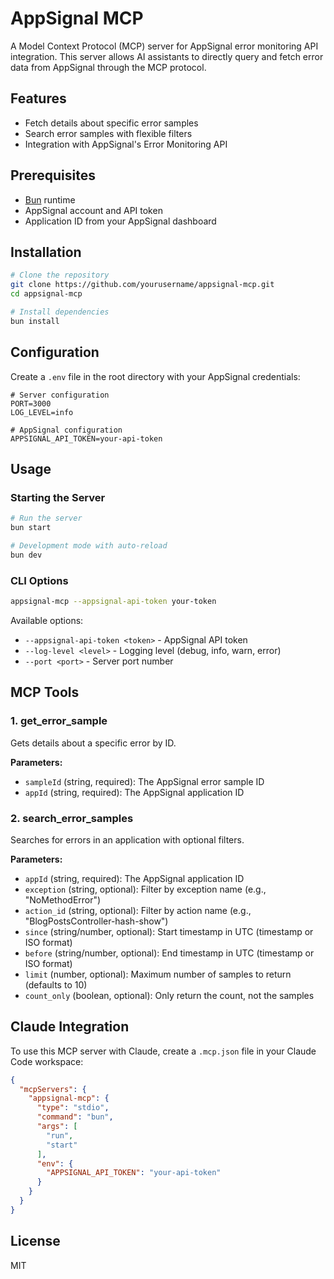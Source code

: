 # AppSignal MCP

A Model Context Protocol (MCP) server for AppSignal error monitoring API integration. This server allows AI assistants to directly query and fetch error data from AppSignal through the MCP protocol.

## Features

- Fetch details about specific error samples
- Search error samples with flexible filters
- Integration with AppSignal's Error Monitoring API

## Prerequisites

- [Bun](https://bun.sh/) runtime
- AppSignal account and API token
- Application ID from your AppSignal dashboard

## Installation

```bash
# Clone the repository
git clone https://github.com/yourusername/appsignal-mcp.git
cd appsignal-mcp

# Install dependencies
bun install
```

## Configuration

Create a `.env` file in the root directory with your AppSignal credentials:

```env
# Server configuration
PORT=3000
LOG_LEVEL=info

# AppSignal configuration
APPSIGNAL_API_TOKEN=your-api-token
```

## Usage

### Starting the Server

```bash
# Run the server
bun start

# Development mode with auto-reload
bun dev
```

### CLI Options

```bash
appsignal-mcp --appsignal-api-token your-token
```

Available options:
- `--appsignal-api-token <token>` - AppSignal API token
- `--log-level <level>` - Logging level (debug, info, warn, error)
- `--port <port>` - Server port number

## MCP Tools

### 1. get_error_sample

Gets details about a specific error by ID.

**Parameters:**
- `sampleId` (string, required): The AppSignal error sample ID
- `appId` (string, required): The AppSignal application ID

### 2. search_error_samples

Searches for errors in an application with optional filters.

**Parameters:**
- `appId` (string, required): The AppSignal application ID
- `exception` (string, optional): Filter by exception name (e.g., "NoMethodError")
- `action_id` (string, optional): Filter by action name (e.g., "BlogPostsController-hash-show")
- `since` (string/number, optional): Start timestamp in UTC (timestamp or ISO format)
- `before` (string/number, optional): End timestamp in UTC (timestamp or ISO format)
- `limit` (number, optional): Maximum number of samples to return (defaults to 10)
- `count_only` (boolean, optional): Only return the count, not the samples

## Claude Integration

To use this MCP server with Claude, create a `.mcp.json` file in your Claude Code workspace:

```json
{
  "mcpServers": {
    "appsignal-mcp": {
      "type": "stdio",
      "command": "bun",
      "args": [
        "run",
        "start"
      ],
      "env": {
        "APPSIGNAL_API_TOKEN": "your-api-token"
      }
    }
  }
}
```

## License

MIT